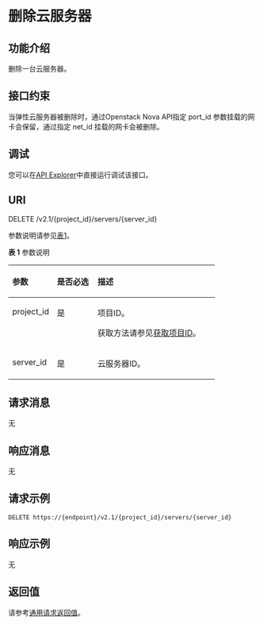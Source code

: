 # 删除云服务器<a name="ZH-CN_TOPIC_0025560296"></a>

## 功能介绍<a name="section4329148591032"></a>

删除一台云服务器。

## 接口约束<a name="section14125473229"></a>

当弹性云服务器被删除时，通过Openstack Nova API指定 port\_id 参数挂载的网卡会保留，通过指定 net\_id 挂载的网卡会被删除。

## 调试<a name="section926243314015"></a>

您可以在[API Explorer](https://apiexplorer.developer.huaweicloud.com/apiexplorer/doc?product=ECS&api=NovaDeleteServer)中直接运行调试该接口。

## URI<a name="section1832690791032"></a>

DELETE /v2.1/\{project\_id\}/servers/\{server\_id\}

参数说明请参见[表1](#table2659898791032)。

**表 1**  参数说明

<a name="table2659898791032"></a>
<table><thead align="left"><tr id="row4869561291032"><th class="cellrowborder" valign="top" width="21.626262626262626%" id="mcps1.2.4.1.1"><p id="p5187119"><a name="p5187119"></a><a name="p5187119"></a>参数</p>
</th>
<th class="cellrowborder" valign="top" width="19.686868686868685%" id="mcps1.2.4.1.2"><p id="p17503500"><a name="p17503500"></a><a name="p17503500"></a>是否必选</p>
</th>
<th class="cellrowborder" valign="top" width="58.686868686868685%" id="mcps1.2.4.1.3"><p id="p8497414"><a name="p8497414"></a><a name="p8497414"></a>描述</p>
</th>
</tr>
</thead>
<tbody><tr id="row6666852391032"><td class="cellrowborder" valign="top" width="21.626262626262626%" headers="mcps1.2.4.1.1 "><p id="p3144131991032"><a name="p3144131991032"></a><a name="p3144131991032"></a>project_id</p>
</td>
<td class="cellrowborder" valign="top" width="19.686868686868685%" headers="mcps1.2.4.1.2 "><p id="p6371887891032"><a name="p6371887891032"></a><a name="p6371887891032"></a>是</p>
</td>
<td class="cellrowborder" valign="top" width="58.686868686868685%" headers="mcps1.2.4.1.3 "><p id="p37593705"><a name="p37593705"></a><a name="p37593705"></a>项目ID。</p>
<p id="p1180512217438"><a name="p1180512217438"></a><a name="p1180512217438"></a>获取方法请参见<a href="获取项目ID.md">获取项目ID</a>。</p>
</td>
</tr>
<tr id="row5885541191134"><td class="cellrowborder" valign="top" width="21.626262626262626%" headers="mcps1.2.4.1.1 "><p id="p255895491134"><a name="p255895491134"></a><a name="p255895491134"></a>server_id</p>
</td>
<td class="cellrowborder" valign="top" width="19.686868686868685%" headers="mcps1.2.4.1.2 "><p id="p594874291134"><a name="p594874291134"></a><a name="p594874291134"></a>是</p>
</td>
<td class="cellrowborder" valign="top" width="58.686868686868685%" headers="mcps1.2.4.1.3 "><p id="p1208612791134"><a name="p1208612791134"></a><a name="p1208612791134"></a><span id="text1724179113718"><a name="text1724179113718"></a><a name="text1724179113718"></a>云服务器</span>ID。</p>
</td>
</tr>
</tbody>
</table>

## 请求消息<a name="section1172872291032"></a>

无

## 响应消息<a name="section6619360391225"></a>

无

## 请求示例<a name="section1399410202536"></a>

```
DELETE https://{endpoint}/v2.1/{project_id}/servers/{server_id}
```

## 响应示例<a name="section975263145318"></a>

无

## 返回值<a name="section3477250491225"></a>

请参考[通用请求返回值](通用请求返回值.md)。

